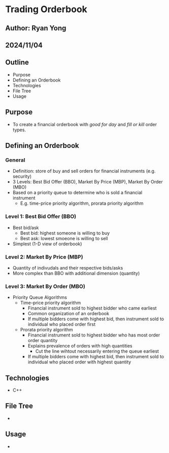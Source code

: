 # Trading Orderbook
## Author: Ryan Yong
## 2024/11/04

## Outline
* Purpose
* Defining an Orderbook
* Technologies
* File Tree
* Usage

## Purpose
* To create a financial orderbook with _good for day_ and _fill or kill_ order
  types.

## Defining an Orderbook
### General
* Definition: store of buy and sell orders for financial instruments (e.g.
  security)
* 3 Levels: Best Bid Offer (BBO), Market By Price (MBP), Market By Order (MBO)
* Based on a priority queue to determine who is sold a financial instrument
    * E.g. time-price priority algorithm, prorata priority algorithm

### Level 1: Best Bid Offer (BBO)
* Best bid/ask
    * Best bid: highest someone is willing to buy
    * Best ask: lowest smoeone is willing to sell
* Simplest (1-D view of orderbook)

### Level 2: Market By Price (MBP)
* Quantity of indivudals and their respective bids/asks
* More complex than BBO with additional dimension (quantity)

### Level 3: Market By Order (MBO)
* Priority Queue Algorithms
    * Time-price priority algorithm
        * Financial instrument sold to highest bidder who came earliest
        * Common organization of an orderbook
        * If multiple bidders come with highest bid, then instrument sold to
          individual who placed order first
    * Prorata priority algorithm
        * Financial instrument sold to highest bidder who has most order
          order quantity
        * Explains prevalence of orders with high quantities
            * Cut the line wihtout necessarily entering the queue earliest
        * If multiple bidders come with highest bid, then instrument sold to
          individual who placed order with highest quantity

## Technologies
* C++

## File Tree
*

## Usage
*

